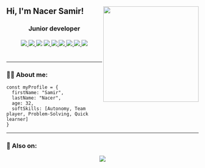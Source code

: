
<h2> Hi, I'm Nacer Samir! <img align='right' src="https://media.giphy.com/media/2sMOUSy658zgS1CjY7/giphy.gif" width="250"></h2>

<h3>
  <div align="center">
    Junior developer
  </div>
  
  </br>
  <div align="center">
    <div dir="auto">
      <a href="#">
        <img src="https://img.icons8.com/color/55/000000/html-5--v1.png"/>
      </a>
      <a href="#">
        <img src="https://img.icons8.com/color/55/000000/css3.png"/>
      </a>
        <img src="https://img.icons8.com/color/55/000000/javascript--v1.png"/>
      </a>
      <a href="#">
        <img src="https://img.icons8.com/color/55/python.png"/>
      </a>
      <a href="#">
        <img src="https://img.icons8.com/color/55/django.png"/>
      </a>
      <a href="#">
        <img src="https://img.icons8.com/officel/55/php-logo.png"/>
      </a>
      <a href="#">
        <img src="https://img.icons8.com/fluency/55/laravel.png"/>
      </a>
      <a href="#">
        <img src="https://img.icons8.com/color/55/my-sql.png"/>
      </a>
      <a href="#">
        <img src="https://img.icons8.com/external-outline-juicy-fish/55/external-sql-coding-and-development-outline-outline-juicy-fish.png"/>
      </a>
    </div>
  </div>
  </br>
</h3>

---

### 👨‍💻 About me:
``` 
const myProfile = {
  firstName: "Samir",
  lastName: "Nacer",
  age: 32,
  softSkills: [Autonomy, Team player, Problem-Solving, Quick learner]  
}
```

---

### :mag_right: Also on:
<div align="center">
  <a href="https://www.linkedin.com/in/samir-nacer/">
    <img src="https://img.icons8.com/color/55/linkedin.png"/>
  </a>
 </div>

